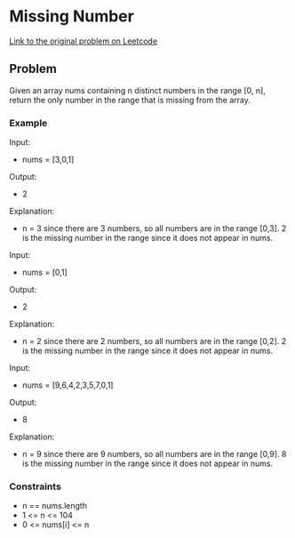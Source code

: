# Missing Number

[Link to the original problem on Leetcode](https://leetcode.com/problems/missing-number/)

## Problem

Given an array nums containing n distinct numbers in the range [0, n], return the only number in the range that is missing from the array.

### Example

Input: 
- nums = [3,0,1]

Output: 
- 2

Explanation: 
- n = 3 since there are 3 numbers, so all numbers are in the range [0,3]. 2 is the missing number in the range since it does not appear in nums.

Input: 
- nums = [0,1]

Output: 
- 2

Explanation: 
- n = 2 since there are 2 numbers, so all numbers are in the range [0,2]. 2 is the missing number in the range since it does not appear in nums.

Input: 
- nums = [9,6,4,2,3,5,7,0,1]

Output: 
- 8

Explanation: 
- n = 9 since there are 9 numbers, so all numbers are in the range [0,9]. 8 is the missing number in the range since it does not appear in nums.

### Constraints
- n == nums.length
- 1 <= n <= 104
- 0 <= nums[i] <= n